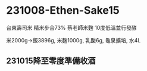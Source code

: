 # 231008-Ethen-Sake15

台東壽司米 精米步合73% 蔡老師米麴 10度低溫並行發酵

米2000g->飯3896g, 米麴1000g, 乳酸6g, 龜泉擴培, 水4L

## 231015降至零度準備收酒

